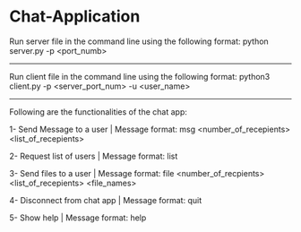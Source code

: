 # Chat-Application

Run server file in the command line using the following format: 
python server.py -p <port_numb>

---------------------------------------------------------------
Run client file in the command line using the following format:
python3 client.py -p <server_port_num> -u <user_name>
  
---------------------------------------------------------------
Following are the functionalities of the chat app:
  
  1- Send Message to a user |
    Message format: 
       msg <number_of_recepients> <list_of_recepients> <message>
  
  2- Request list of users |
    Message format:
        list
  
  3- Send files to a user |
    Message format:
        file <number_of_recpients> <list_of_recepients> <file_names>
  
  4- Disconnect from chat app |
    Message format:
         quit
  
  5- Show help |
    Message format:
        help
